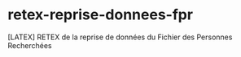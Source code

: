 # retex-reprise-donnees-fpr
[LATEX] RETEX de la reprise de données du Fichier des Personnes Recherchées
